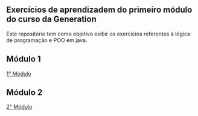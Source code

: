 ## Exercícios de aprendizadem do primeiro módulo do curso da Generation

Este repositório tem como objetivo exibir os exercícios referentes à lógica de 
programação e POO em java.

## Módulo 1<a name="id01"></a>

[1° Módulo](https://github.com/Rorschach616/generation/tree/master/modulo-1)

## Módulo 2<a name="id02"></a>

[2° Módulo](https://github.com/Rorschach616/generation/tree/master/modulo-2/Tabelas%20em%20MySQL)
